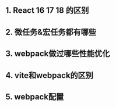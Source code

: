 ## 1. React 16 17 18 的区别

## 2. 微任务&宏任务都有哪些

## 3. webpack做过哪些性能优化

## 4. vite和webpack的区别

## 5. webpack配置



